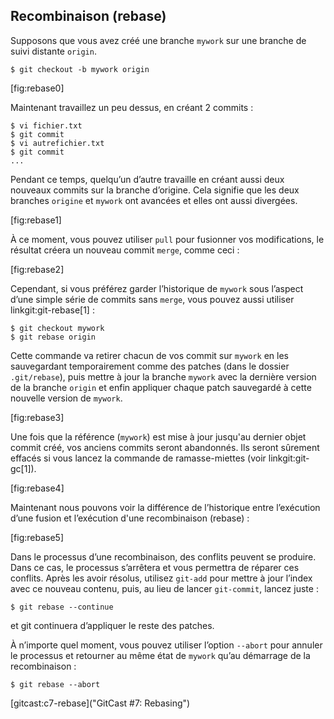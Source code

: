 ## Recombinaison (rebase) ##

Supposons que vous avez créé une branche `mywork` sur une branche
de suivi distante `origin`.

    $ git checkout -b mywork origin

[fig:rebase0]

Maintenant travaillez un peu dessus, en créant 2 commits :

    $ vi fichier.txt
    $ git commit
    $ vi autrefichier.txt
    $ git commit
    ...

Pendant ce temps, quelqu’un d’autre travaille en créant aussi deux nouveaux
commits sur la branche d’origine. Cela signifie que les deux branches
`origine` et `mywork` ont avancées et elles ont aussi divergées.

[fig:rebase1]

À ce moment, vous pouvez utiliser `pull` pour fusionner vos modifications,
le résultat créera un nouveau commit `merge`, comme ceci :

[fig:rebase2]

Cependant, si vous préférez garder l’historique de `mywork` sous
l’aspect d’une simple série de commits sans `merge`, vous pouvez aussi
utiliser linkgit:git-rebase[1] :

    $ git checkout mywork
    $ git rebase origin

Cette commande va retirer chacun de vos commit sur `mywork` en les
sauvegardant temporairement comme des patches (dans le dossier `.git/rebase`),
puis mettre à jour la branche `mywork` avec la dernière version de la
branche `origin` et enfin appliquer chaque patch sauvegardé à cette nouvelle
version de `mywork`.

[fig:rebase3]

Une fois que la référence (`mywork`) est mise à jour jusqu'au dernier objet
commit créé, vos anciens commits seront abandonnés. Ils seront sûrement
effacés si vous lancez la commande de ramasse-miettes (voir linkgit:git-gc[1]).

[fig:rebase4]

Maintenant nous pouvons voir la différence de l’historique entre l’exécution
d’une fusion et l’exécution d'une recombinaison (rebase) :

[fig:rebase5]

Dans le processus d’une recombinaison, des conflits peuvent se produire.
Dans ce cas, le processus s’arrêtera et vous permettra de réparer ces conflits.
Après les avoir résolus, utilisez `git-add` pour mettre à jour l’index avec ce
nouveau contenu, puis, au lieu de lancer `git-commit`, lancez juste :

    $ git rebase --continue

et git continuera d’appliquer le reste des patches.

À n’importe quel moment, vous pouvez utiliser l’option `--abort` pour
annuler le processus et retourner au même état de `mywork` qu’au
démarrage de la recombinaison :

    $ git rebase --abort


[gitcast:c7-rebase]("GitCast #7: Rebasing")

